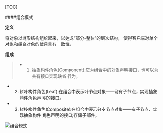 [TOC]

####组合模式

**定义**

将对象以树形结构组织起来，以达成“部分-整体”的层次结构， 使得客户端对单个对象和组合对象的使用具有一致性。

**组成**
>
> - 1) 抽象构件角色(Component):它为组合中的对象声明接口，也可以为共有接口实现缺省行为。- 2) 树叶构件角色(Leaf):在组合中表示叶节点对象——没有子节点，实现抽象构件角色声明的接口。- 3) 树枝构件角色(Composite):在组合中表示分支节点对象——有子节点，实现抽象构件  角色声明的接口;存储子部件。

![组合模式]()